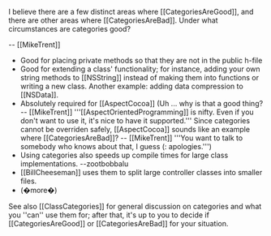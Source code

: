 I believe there are a few distinct areas where [[CategoriesAreGood]], and there are other areas where [[CategoriesAreBad]]. Under what circumstances are categories good?

-- [[MikeTrent]]


* Good for placing private methods so that they are not in the public h-file
* Good for extending a class' functionality; for instance, adding your own string methods to [[NSString]] instead of making them into functions or writing a new class. Another example: adding data compression to [[NSData]].
* Absolutely required for [[AspectCocoa]] (Uh ... why is that a good thing? -- [[MikeTrent]] '''[[AspectOrientedProgramming]] is nifty. Even if you don't want to use it, it's nice to have it supported.''' Since categories cannot be overriden safely, [[AspectCocoa]] sounds like an example where [[CategoriesAreBad]]? -- [[MikeTrent]] '''You want to talk to somebody who knows about that, I guess (: apologies.''')
* Using categories also speeds up compile times for large class implementations.  --zootbobbalu
* [[BillCheeseman]] uses them to split large controller classes into smaller files.
* (�more�)


See also [[ClassCategories]] for general discussion on categories and what you ''can'' use them for; after that, it's up to you to decide if [[CategoriesAreGood]] or [[CategoriesAreBad]] for your situation.